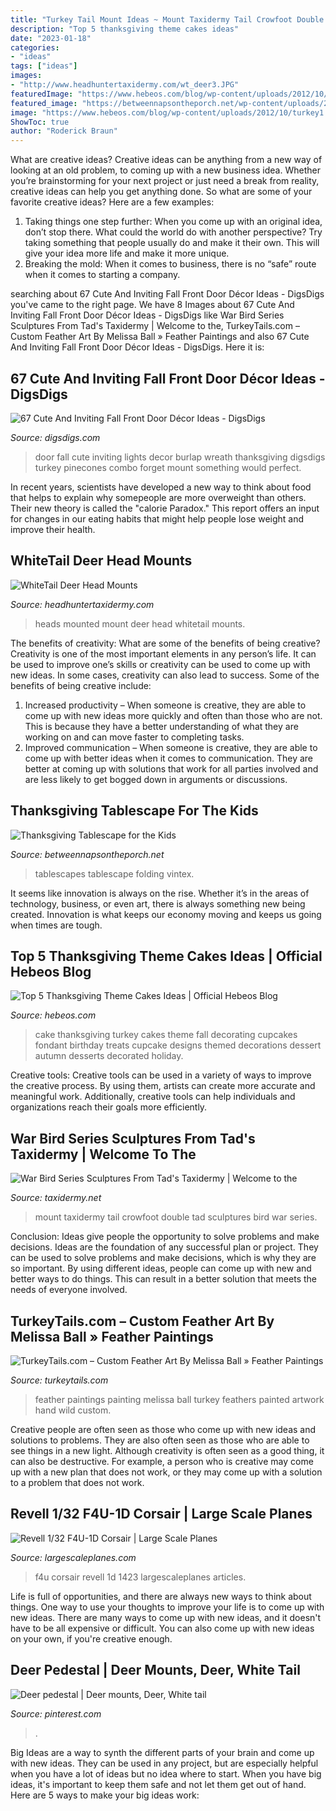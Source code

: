 ```yaml
---
title: "Turkey Tail Mount Ideas ~ Mount Taxidermy Tail Crowfoot Double Tad Sculptures Bird War Series"
description: "Top 5 thanksgiving theme cakes ideas"
date: "2023-01-18"
categories:
- "ideas"
tags: ["ideas"]
images:
- "http://www.headhuntertaxidermy.com/wt_deer3.JPG"
featuredImage: "https://www.hebeos.com/blog/wp-content/uploads/2012/10/turkey1.jpg"
featured_image: "https://betweennapsontheporch.net/wp-content/uploads/2011/11/Turkey-Napkin-Fold-for-Thanksgiving1.jpg"
image: "https://www.hebeos.com/blog/wp-content/uploads/2012/10/turkey1.jpg"
ShowToc: true
author: "Roderick Braun"
---
```



What are creative ideas?
Creative ideas can be anything from a new way of looking at an old problem, to coming up with a new business idea. Whether you’re brainstorming for your next project or just need a break from reality, creative ideas can help you get anything done. So what are some of your favorite creative ideas? Here are a few examples: 
1) Taking things one step further: When you come up with an original idea, don’t stop there. What could the world do with another perspective? Try taking something that people usually do and make it their own. This will give your idea more life and make it more unique. 
2) Breaking the mold: When it comes to business, there is no “safe” route when it comes to starting a company.

	

		
searching about 67 Cute And Inviting Fall Front Door Décor Ideas - DigsDigs you've came to the right page. We have 8 Images about 67 Cute And Inviting Fall Front Door Décor Ideas - DigsDigs like War Bird Series Sculptures From Tad&#039;s Taxidermy | Welcome to the, TurkeyTails.com – Custom Feather Art By Melissa Ball » Feather Paintings and also 67 Cute And Inviting Fall Front Door Décor Ideas - DigsDigs. Here it is:
		
    
## 67 Cute And Inviting Fall Front Door Décor Ideas - DigsDigs

<img loading=lazy src="http://www.digsdigs.com/photos/2013/08/47-cute-and-inviting-fall-front-door-decor-ideas-16.jpg" onerror="this.onerror=null;this.src='https://tse3.mm.bing.net/th?id=OIP.Th8jkQQKubxGOQvb5X9uygHaJ4&amp;pid=15.1';" alt="67 Cute And Inviting Fall Front Door Décor Ideas - DigsDigs">

_Source: digsdigs.com_

>door fall cute inviting lights decor burlap wreath thanksgiving digsdigs turkey pinecones combo forget mount something would perfect. 

	

In recent years, scientists have developed a new way to think about food that helps to explain why somepeople are more overweight than others. Their new theory is called the "calorie Paradox." This report offers an input for changes in our eating habits that might help people lose weight and improve their health.

    
## WhiteTail Deer Head Mounts

<img loading=lazy src="http://www.headhuntertaxidermy.com/wt_deer3.JPG" onerror="this.onerror=null;this.src='https://tse4.mm.bing.net/th?id=OIP.X6uS2-VKi5jbFk8sdCb-6QHaLk&amp;pid=15.1';" alt="WhiteTail Deer Head Mounts">

_Source: headhuntertaxidermy.com_

>heads mounted mount deer head whitetail mounts. 

	

The benefits of creativity: What are some of the benefits of being creative?
Creativity is one of the most important elements in any person’s life. It can be used to improve one’s skills or creativity can be used to come up with new ideas. In some cases, creativity can also lead to success. Some of the benefits of being creative include: 
1. Increased productivity – When someone is creative, they are able to come up with new ideas more quickly and often than those who are not. This is because they have a better understanding of what they are working on and can move faster to completing tasks. 
2. Improved communication – When someone is creative, they are able to come up with better ideas when it comes to communication. They are better at coming up with solutions that work for all parties involved and are less likely to get bogged down in arguments or discussions. 

    
## Thanksgiving Tablescape For The Kids

<img loading=lazy src="https://betweennapsontheporch.net/wp-content/uploads/2011/11/Turkey-Napkin-Fold-for-Thanksgiving1.jpg" onerror="this.onerror=null;this.src='https://tse2.mm.bing.net/th?id=OIP.UjMek_l2cTVjP_67TXLHBwHaKQ&amp;pid=15.1';" alt="Thanksgiving Tablescape for the Kids">

_Source: betweennapsontheporch.net_

>tablescapes tablescape folding vintex. 

	

It seems like innovation is always on the rise. Whether it’s in the areas of technology, business, or even art, there is always something new being created. Innovation is what keeps our economy moving and keeps us going when times are tough.

    
## Top 5 Thanksgiving Theme Cakes Ideas | Official Hebeos Blog

<img loading=lazy src="https://www.hebeos.com/blog/wp-content/uploads/2012/10/turkey1.jpg" onerror="this.onerror=null;this.src='https://tse1.mm.bing.net/th?id=OIP.fuGLIVRqWaabPeYuuJ8ZPQHaHa&amp;pid=15.1';" alt="Top 5 Thanksgiving Theme Cakes Ideas | Official Hebeos Blog">

_Source: hebeos.com_

>cake thanksgiving turkey cakes theme fall decorating cupcakes fondant birthday treats cupcake designs themed decorations dessert autumn desserts decorated holiday. 

	

Creative tools:
Creative tools can be used in a variety of ways to improve the creative process. By using them, artists can create more accurate and meaningful work. Additionally, creative tools can help individuals and organizations reach their goals more efficiently.

    
## War Bird Series Sculptures From Tad&#039;s Taxidermy | Welcome To The

<img loading=lazy src="https://www.taxidermy.net/attachments/203262/" onerror="this.onerror=null;this.src='https://tse3.mm.bing.net/th?id=OIP.MAf4yhp1mJyBX03xYJSO7gHaJ3&amp;pid=15.1';" alt="War Bird Series Sculptures From Tad&#039;s Taxidermy | Welcome to the">

_Source: taxidermy.net_

>mount taxidermy tail crowfoot double tad sculptures bird war series. 

	

Conclusion: Ideas give people the opportunity to solve problems and make decisions.
Ideas are the foundation of any successful plan or project. They can be used to solve problems and make decisions, which is why they are so important. By using different ideas, people can come up with new and better ways to do things. This can result in a better solution that meets the needs of everyone involved.

    
## TurkeyTails.com – Custom Feather Art By Melissa Ball » Feather Paintings

<img loading=lazy src="http://www.turkeytails.com/wp-content/gallery/coverts/dsc_0005-3.jpg" onerror="this.onerror=null;this.src='https://tse2.mm.bing.net/th?id=OIP.121CzQ2xPYmraA2DNXQ3wAHaKL&amp;pid=15.1';" alt="TurkeyTails.com – Custom Feather Art By Melissa Ball » Feather Paintings">

_Source: turkeytails.com_

>feather paintings painting melissa ball turkey feathers painted artwork hand wild custom. 

	

Creative people are often seen as those who come up with new ideas and solutions to problems. They are also often seen as those who are able to see things in a new light. Although creativity is often seen as a good thing, it can also be destructive. For example, a person who is creative may come up with a new plan that does not work, or they may come up with a solution to a problem that does not work.

    
## Revell 1/32 F4U-1D Corsair | Large Scale Planes

<img loading=lazy src="http://www.largescaleplanes.com/articles/images/1423/8.jpg" onerror="this.onerror=null;this.src='https://tse4.mm.bing.net/th?id=OIP.m2SchDEZIIHesC92-ek0OgHaFj&amp;pid=15.1';" alt="Revell 1/32 F4U-1D Corsair | Large Scale Planes">

_Source: largescaleplanes.com_

>f4u corsair revell 1d 1423 largescaleplanes articles. 

	

Life is full of opportunities, and there are always new ways to think about things. One way to use your thoughts to improve your life is to come up with new ideas. There are many ways to come up with new ideas, and it doesn't have to be all expensive or difficult. You can also come up with new ideas on your own, if you're creative enough.

    
## Deer Pedestal | Deer Mounts, Deer, White Tail

<img loading=lazy src="https://i.pinimg.com/originals/d7/f9/3d/d7f93dcc8a2bc99668fd52fc08856258.jpg" onerror="this.onerror=null;this.src='https://tse4.mm.bing.net/th?id=OIP.X05_LJIP2SLghO3OerMVeQHaJ4&amp;pid=15.1';" alt="Deer pedestal | Deer mounts, Deer, White tail">

_Source: pinterest.com_

>. 

	

Big Ideas are a way to synth the different parts of your brain and come up with new ideas. They can be used in any project, but are especially helpful when you have a lot of ideas but no idea where to start. When you have big ideas, it's important to keep them safe and not let them get out of hand. Here are 5 ways to make your big ideas work: 

